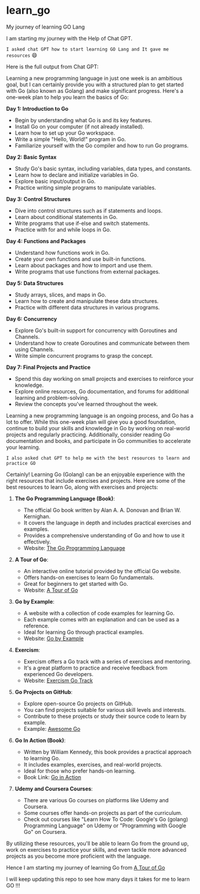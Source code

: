 # learn_go
My journey of learning GO Lang

I am starting my journey with the Help of Chat GPT.

`I asked chat GPT how to start learning GO Lang and It gave me resources` :smile:

Here is the full output from Chat GPT:

Learning a new programming language in just one week is an ambitious goal, but I can certainly provide you with a structured plan to get started with Go (also known as Golang) and make significant progress. Here's a one-week plan to help you learn the basics of Go:

**Day 1: Introduction to Go**
- Begin by understanding what Go is and its key features.
- Install Go on your computer (if not already installed).
- Learn how to set up your Go workspace.
- Write a simple "Hello, World!" program in Go.
- Familiarize yourself with the Go compiler and how to run Go programs.

**Day 2: Basic Syntax**
- Study Go's basic syntax, including variables, data types, and constants.
- Learn how to declare and initialize variables in Go.
- Explore basic input/output in Go.
- Practice writing simple programs to manipulate variables.

**Day 3: Control Structures**
- Dive into control structures such as if statements and loops.
- Learn about conditional statements in Go.
- Write programs that use if-else and switch statements.
- Practice with for and while loops in Go.

**Day 4: Functions and Packages**
- Understand how functions work in Go.
- Create your own functions and use built-in functions.
- Learn about packages and how to import and use them.
- Write programs that use functions from external packages.

**Day 5: Data Structures**
- Study arrays, slices, and maps in Go.
- Learn how to create and manipulate these data structures.
- Practice with different data structures in various programs.

**Day 6: Concurrency**
- Explore Go's built-in support for concurrency with Goroutines and Channels.
- Understand how to create Goroutines and communicate between them using Channels.
- Write simple concurrent programs to grasp the concept.

**Day 7: Final Projects and Practice**
- Spend this day working on small projects and exercises to reinforce your knowledge.
- Explore online resources, Go documentation, and forums for additional learning and problem-solving.
- Review the concepts you've learned throughout the week.

Learning a new programming language is an ongoing process, and Go has a lot to offer. While this one-week plan will give you a good foundation, continue to build your skills and knowledge in Go by working on real-world projects and regularly practicing. Additionally, consider reading Go documentation and books, and participate in Go communities to accelerate your learning.

`I also asked chat GPT to help me with the best resources to learn and practice GO`

Certainly! Learning Go (Golang) can be an enjoyable experience with the right resources that include exercises and projects. Here are some of the best resources to learn Go, along with exercises and projects:

1. **The Go Programming Language (Book)**:
   - The official Go book written by Alan A. A. Donovan and Brian W. Kernighan.
   - It covers the language in depth and includes practical exercises and examples.
   - Provides a comprehensive understanding of Go and how to use it effectively.
   - Website: [The Go Programming Language](https://www.gopl.io/)

2. **A Tour of Go**:
   - An interactive online tutorial provided by the official Go website.
   - Offers hands-on exercises to learn Go fundamentals.
   - Great for beginners to get started with Go.
   - Website: [A Tour of Go](https://tour.golang.org/welcome/1)

3. **Go by Example**:
   - A website with a collection of code examples for learning Go.
   - Each example comes with an explanation and can be used as a reference.
   - Ideal for learning Go through practical examples.
   - Website: [Go by Example](https://gobyexample.com/)

4. **Exercism**:
   - Exercism offers a Go track with a series of exercises and mentoring.
   - It's a great platform to practice and receive feedback from experienced Go developers.
   - Website: [Exercism Go Track](https://exercism.io/tracks/go)

5. **Go Projects on GitHub**:
   - Explore open-source Go projects on GitHub.
   - You can find projects suitable for various skill levels and interests.
   - Contribute to these projects or study their source code to learn by example.
   - Example: [Awesome Go](https://github.com/avelino/awesome-go)

6. **Go In Action (Book)**:
   - Written by William Kennedy, this book provides a practical approach to learning Go.
   - It includes examples, exercises, and real-world projects.
   - Ideal for those who prefer hands-on learning.
   - Book Link: [Go in Action](https://www.manning.com/books/go-in-action)

7. **Udemy and Coursera Courses**:
   - There are various Go courses on platforms like Udemy and Coursera.
   - Some courses offer hands-on projects as part of the curriculum.
   - Check out courses like "Learn How To Code: Google's Go (golang) Programming Language" on Udemy or "Programming with Google Go" on Coursera.

By utilizing these resources, you'll be able to learn Go from the ground up, work on exercises to practice your skills, and even tackle more advanced projects as you become more proficient with the language.



Hence I am starting my journey of learning Go from [A Tour of Go](https://tour.golang.org/welcome/1)


I will keep updating this repo to see how many days it takes for me to learn GO !!!
